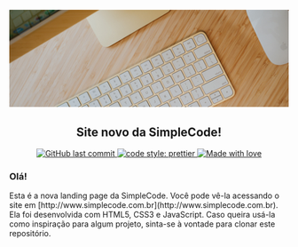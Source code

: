 ![Header](https://raw.githubusercontent.com/SimpleCodeBR/.github/main/profile/cover.jpg "Header")

<h2 align="center">
    Site novo da SimpleCode!
</h2>
<p align="center">
    <a href="https://github.com/simplecodebr/site/commits/">
        <img alt="GitHub last commit" src="https://img.shields.io/github/last-commit/simplecodebr/site?style=flat-square">
    </a>
    <a href="https://github.com/prettier">
        <img alt="code style: prettier" src="https://img.shields.io/badge/code_style-prettier-ff69b4.svg?style=flat-square">
    </a>   
    <a href="https://github.com/ortegavan">
        <img alt="Made with love" src="https://img.shields.io/badge/made%20with%20%E2%99%A5%20by-ortegavan-ff69b4.svg?style=flat-square">
    </a>
</p>
<h3>
    Olá!
</h3>
Esta é a nova landing page da SimpleCode. Você pode vê-la acessando o site em [http://www.simplecode.com.br](http://www.simplecode.com.br). Ela foi desenvolvida com HTML5, CSS3 e JavaScript. Caso queira usá-la como inspiração para algum projeto, sinta-se à vontade para clonar este repositório.
